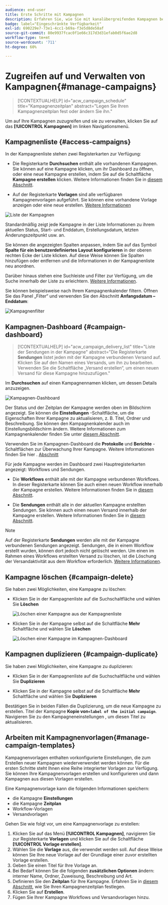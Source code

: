 ```yaml
---
audience: end-user
title: Erste Schritte mit Kampagnen
description: Erfahren Sie, wie Sie mit kanalübergreifenden Kampagnen beginnen
badge: label="Eingeschränkte Verfügbarkeit"
exl-id: 690229e7-73e1-4cc1-b69a-f3e5d8de58af
source-git-commit: 80e9937fcac0f1e66c317d3d31efab0d5f6ae2d8
workflow-type: tm+mt
source-wordcount: '711'
ht-degree: 60%

---
```


# Zugreifen auf und Verwalten von Kampagnen{#manage-campaigns}

>[!CONTEXTUALHELP]
>id="acw_campaign_schedule"
>title="Kampagnenzeitplan"
>abstract="Legen Sie Ihren Kampagnenzeitplan fest oder ändern Sie ihn."

Um auf Ihre Kampagnen zuzugreifen und sie zu verwalten, klicken Sie auf das **[!UICONTROL Kampagnen]** im linken Navigationsmenü.

## Kampagnenliste {#access-campaigns}

In der Kampagnenliste stehen zwei Registerkarten zur Verfügung:

* Die Registerkarte **Durchsuchen** enthält alle vorhandenen Kampagnen. Sie können auf eine Kampagne klicken, um ihr Dashboard zu öffnen, oder eine neue Kampagne erstellen, indem Sie auf die Schaltfläche **Kampagne erstellen** klicken. Weitere Informationen finden Sie in [diesem Abschnitt](create-campaigns.md#create-campaigns).

* Auf der Registerkarte **Vorlagen** sind alle verfügbaren Kampagnenvorlagen aufgeführt. Sie können eine vorhandene Vorlage anzeigen oder eine neue erstellen. [Weitere Informationen](#manage-campaign-templates)

![Liste der Kampagnen](assets/campaign-list.png)

Standardmäßig zeigt jede Kampagne in der Liste Informationen zu ihrem aktuellen Status, Start- und Enddatum, Erstellungsdatum, letzten Änderungszeitpunkt usw. an.

Sie können die angezeigten Spalten anpassen, indem Sie auf das Symbol **Spalte für ein benutzerdefiniertes Layout konfigurieren** in der oberen rechten Ecke der Liste klicken. Auf diese Weise können Sie Spalten hinzufügen oder entfernen und die Informationen in der Kampagnenliste neu anordnen.

Darüber hinaus stehen eine Suchleiste und Filter zur Verfügung, um die Suche innerhalb der Liste zu erleichtern. [Weitere Informationen](../get-started/user-interface.md#list-screens).

Sie können beispielsweise nach Ihrem Kampagnenkalender filtern. Öffnen Sie das Panel „Filter“ und verwenden Sie den Abschnitt **Anfangsdatum – Enddatum**:

![Kampagnenfilter](assets/campaign-filter-on-dates.png)

## Kampagnen-Dashboard {#campaign-dashboard}

>[!CONTEXTUALHELP]
>id="acw_campaign_delivery_list"
>title="Liste der Sendungen in der Kampagne"
>abstract="Die Registerkarte **Sendungen** listet jeden mit der Kampagne verbundenen Versand auf. Klicken Sie auf den Namen eines Versands, um ihn zu bearbeiten. Verwenden Sie die Schaltfläche „Versand erstellen“, um einen neuen Versand für diese Kampagne hinzuzufügen."

Im **Durchsuchen** auf einen Kampagnennamen klicken, um dessen Details anzuzeigen.

![Kampagnen-Dashboard](assets/campaign-dashboard.png)

Der Status und der Zeitplan der Kampagne werden oben im Bildschirm angezeigt. Sie können die **Einstellungen** -Schaltfläche, um die Eigenschaften Ihrer Kampagne zu aktualisieren, z. B. Titel, Ordner und Beschreibung. Sie können den Kampagnenkalender auch im Einstellungsbildschirm ändern. Weitere Informationen zum Kampagnenkalender finden Sie unter [diesem Abschnitt](create-campaigns.md#campaign-schedule).

Verwenden Sie im Kampagnen-Dashboard die **Protokolle** und **Berichte** -Schaltflächen zur Überwachung Ihrer Kampagne. Weitere Informationen finden Sie hier . [Abschnitt](create-campaigns.md#create-campaigns)

Für jede Kampagne werden im Dashboard zwei Hauptregisterkarten angezeigt: Workflows und Sendungen.

* Die **Workflows** enthält alle mit der Kampagne verbundenen Workflows. In dieser Registerkarte können Sie auch einen neuen Workflow innerhalb der Kampagne erstellen. Weitere Informationen finden Sie in [diesem Abschnitt](create-campaigns.md#create-campaigns).

* Die **Sendungen** enthält alle in der aktuellen Kampagne erstellten Sendungen. Sie können auch einen neuen Versand innerhalb der Kampagne erstellen. Weitere Informationen finden Sie in [diesem Abschnitt](create-campaigns.md#create-campaigns).

>[!NOTE]
>
>Auf der Registerkarte **Sendungen** werden alle mit der Kampagne verbundenen Sendungen angezeigt. Sendungen, die in einem Workflow erstellt wurden, können dort jedoch nicht gelöscht werden. Um einen im Rahmen eines Workflows erstellten Versand zu löschen, ist die Löschung der Versandaktivität aus dem Workflow erforderlich. [Weitere Informationen](../msg/gs-messages.md#delivery-delete).


## Kampagne löschen {#campaign-delete}

Sie haben zwei Möglichkeiten, eine Kampagne zu löschen:

* Klicken Sie in der Kampagnenliste auf die Suchschaltfläche und wählen Sie **Löschen**

  ![Löschen einer Kampagne aus der Kampagnenliste](assets/delete-a-campaign-from-list.png)

* Klicken Sie in der Kampagne selbst auf die Schaltfläche **Mehr** Schaltfläche und wählen Sie **Löschen**

  ![Löschen einer Kampagne im Kampagnen-Dashboard](assets/delete-a-campaign-from-dashboard.png)


## Kampagnen duplizieren {#campaign-duplicate}

Sie haben zwei Möglichkeiten, eine Kampagne zu duplizieren:

* Klicken Sie in der Kampagnenliste auf die Suchschaltfläche und wählen Sie **Duplizieren**

* Klicken Sie in der Kampagne selbst auf die Schaltfläche **Mehr** Schaltfläche und wählen Sie **Duplizieren**

Bestätigen Sie in beiden Fällen die Duplizierung, um die neue Kampagne zu erstellen. Titel der Kampagne **Kopie von`<label of the initial campaign`**. Navigieren Sie zu den Kampagneneinstellungen , um diesen Titel zu aktualisieren.


## Arbeiten mit Kampagnenvorlagen{#manage-campaign-templates}

Kampagnenvorlagen enthalten vorkonfigurierte Einstellungen, die zum Erstellen neuer Kampagnen wiederverwendet werden können. Für die ersten Schritte steht Ihnen eine Reihe integrierter Vorlagen zur Verfügung. Sie können Ihre Kampagnenvorlagen erstellen und konfigurieren und dann Kampagnen aus diesen Vorlagen erstellen.

Eine Kampagnenvorlage kann die folgenden Informationen speichern:

* die Kampagne **Einstellungen**
* die Kampagne  **Zeitplan**
* Workflow-Vorlagen
* Versandvorlagen

Gehen Sie wie folgt vor, um eine Kampagnenvorlage zu erstellen:

1. Klicken Sie auf das Menü **[!UICONTROL Kampagnen]**, navigieren Sie zur Registerkarte **Vorlagen** und klicken Sie auf die Schaltfläche **[!UICONTROL Vorlage erstellen]**.
1. Wählen Sie die **Vorlage** aus, die verwendet werden soll. Auf diese Weise können Sie Ihre neue Vorlage auf der Grundlage einer zuvor erstellten Vorlage erstellen.
1. Geben Sie einen Titel für Ihre Vorlage an.
1. Bei Bedarf können Sie die folgenden **zusätzlichen Optionen** ändern: interner Name, Ordner, Zuweisung, Beschreibung und Art.
1. Definieren Sie den **Zeitplan** für Ihre Kampagne. Erfahren Sie in [diesem Abschnitt](create-campaigns.md#campaign-schedule), wie Sie Ihren Kampagnenzeitplan festlegen.
1. Klicken Sie auf **Erstellen**.
1. Fügen Sie Ihrer Kampagne Workflows und Versandvorlagen hinzu.
